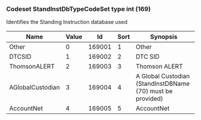 ### Codeset StandInstDbTypeCodeSet type int (169)

Identifies the Standing Instruction database used

| Name             | Value | Id     | Sort | Synopsis                                                   |
|------------------|-------|--------|------|------------------------------------------------------------|
| Other            | 0     | 169001 | 1    | Other                                                      |
| DTCSID           | 1     | 169002 | 2    | DTC SID                                                    |
| ThomsonALERT     | 2     | 169003 | 3    | Thomson ALERT                                              |
| AGlobalCustodian | 3     | 169004 | 4    | A Global Custodian (StandInstDBName (70) must be provided) |
| AccountNet       | 4     | 169005 | 5    | AccountNet                                                 |

